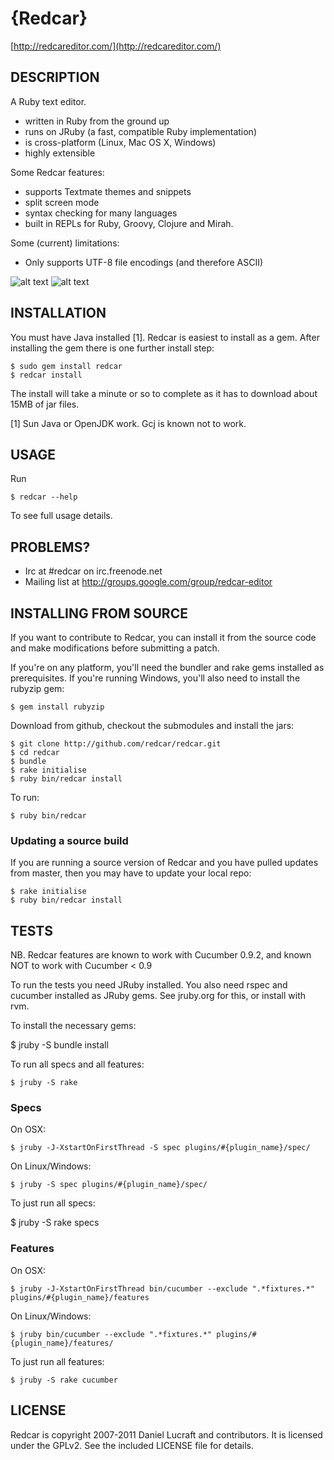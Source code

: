 {Redcar}
========

[http://redcareditor.com/](http://redcareditor.com/)

## DESCRIPTION

A Ruby text editor.

 * written in Ruby from the ground up
 * runs on JRuby (a fast, compatible Ruby implementation)
 * is cross-platform (Linux, Mac OS X, Windows)
 * highly extensible

Some Redcar features:

 * supports Textmate themes and snippets
 * split screen mode
 * syntax checking for many languages
 * built in REPLs for Ruby, Groovy, Clojure and Mirah.

Some (current) limitations:

 * Only supports UTF-8 file encodings (and therefore ASCII)

![alt text](http://redcareditor.com/images/redcar-4-thumb.png "Title")
![alt text](http://redcareditor.com/images/redcar-1-thumb.png "Title")

## INSTALLATION

You must have Java installed [1]. Redcar is easiest to install as a gem. After installing the gem there is one further install step:

    $ sudo gem install redcar
    $ redcar install
    
The install will take a minute or so to complete as it has to download about 15MB of jar files.

[1] Sun Java or OpenJDK work. Gcj is known not to work.

## USAGE

Run 

    $ redcar --help

To see full usage details.

## PROBLEMS?

* Irc at #redcar on irc.freenode.net
* Mailing list at http://groups.google.com/group/redcar-editor

## INSTALLING FROM SOURCE

If you want to contribute to Redcar, you can install it from the source code and make modifications before submitting a patch.

If you're on any platform, you'll need the bundler and rake gems installed as prerequisites.
If you're running Windows, you'll also need to install the rubyzip gem:

    $ gem install rubyzip

Download from github, checkout the submodules and install the jars:

    $ git clone http://github.com/redcar/redcar.git
    $ cd redcar
    $ bundle
    $ rake initialise
    $ ruby bin/redcar install

To run:

    $ ruby bin/redcar

### Updating a source build

If you are running a source version of Redcar and you have pulled updates from master, then you may have to update your local repo:

    $ rake initialise
    $ ruby bin/redcar install

## TESTS

NB. Redcar features are known to work with Cucumber 0.9.2, and known NOT to work with Cucumber < 0.9

To run the tests you need JRuby installed. You also need rspec and cucumber installed as JRuby gems. See jruby.org for this, or install with rvm.

To install the necessary gems:

$ jruby -S bundle install

To run all specs and all features:

    $ jruby -S rake

### Specs

On OSX:

    $ jruby -J-XstartOnFirstThread -S spec plugins/#{plugin_name}/spec/

On Linux/Windows:

    $ jruby -S spec plugins/#{plugin_name}/spec/

To just run all specs:

   $ jruby -S rake specs  

### Features

On OSX:

    $ jruby -J-XstartOnFirstThread bin/cucumber --exclude ".*fixtures.*" plugins/#{plugin_name}/features

On Linux/Windows:

    $ jruby bin/cucumber --exclude ".*fixtures.*" plugins/#{plugin_name}/features/

To just run all features:

    $ jruby -S rake cucumber

## LICENSE

Redcar is copyright 2007-2011 Daniel Lucraft and contributors.
It is licensed under the GPLv2. See the included LICENSE file for details.
